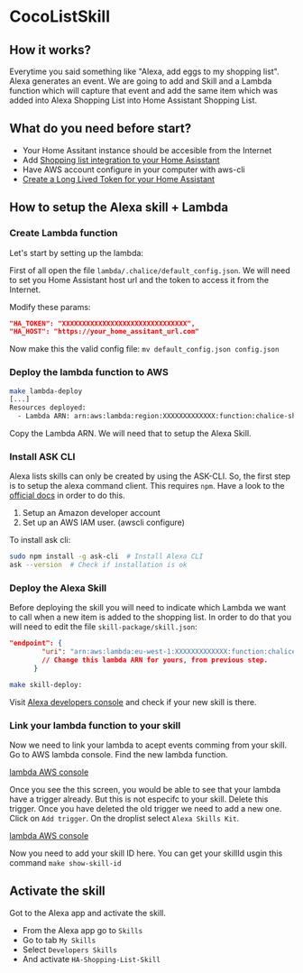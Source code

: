 # CocoListSkill

## How it works?

Everytime you said something like "Alexa, add eggs to my shopping list". Alexa generates an event. We are going to add and Skill and a Lambda function which will capture that event and add the same item which was added into Alexa Shopping List into Home Assistant Shopping List.

## What do you need before start?

- Your Home Assitant instance should be accesible from the Internet
- Add [Shopping list integration to your Home Asisstant](https://www.home-assistant.io/integrations/shopping_list/)
- Have AWS account configure in your computer with aws-cli
- [Create a Long Lived Token for your Home Assistant](https://developers.home-assistant.io/docs/auth_api/#long-lived-access-token)

## How to setup the Alexa skill + Lambda

### Create Lambda function

Let's start by setting up the lambda:

First of all open the file `lambda/.chalice/default_config.json`. We will need to set you Home Assistant host url and the token to access it from the Internet.

Modify these params:

```json
"HA_TOKEN": "XXXXXXXXXXXXXXXXXXXXXXXXXXXXXXX",
"HA_HOST": "https://your_home_assitant_url.com"
```

Now make this the valid config file: `mv default_config.json config.json`

### Deploy the lambda function to AWS

```bash
make lambda-deploy
[...]
Resources deployed:
  - Lambda ARN: arn:aws:lambda:region:XXXXXXXXXXXXX:function:chalice-shopping-list-dev-lambda_handler
```

Copy the Lambda ARN. We will need that to setup the Alexa Skill.

### Install ASK CLI

Alexa lists skills can only be created by using the ASK-CLI. So, the first step is to setup the alexa command client. This requires `npm`. Have a look to the [official docs](https://developer.amazon.com/en-US/docs/alexa/smapi/quick-start-alexa-skills-kit-command-line-interface.html) in order to do this.

1. Setup an Amazon developer account
2. Set up an AWS IAM user. (awscli configure)

To install ask cli:

```bash
sudo npm install -g ask-cli  # Install Alexa CLI
ask --version  # Check if installation is ok
```

### Deploy the Alexa Skill

Before deploying the skill you will need to indicate which Lambda we want to call when a new item is added to the shopping list. In order to do that you will need to edit the file `skill-package/skill.json`:

```json
"endpoint": {
        "uri": "arn:aws:lambda:eu-west-1:XXXXXXXXXXXXX:function:chalice-shopping-list-dev-lambda_handler"  
        // Change this lambda ARN for yours, from previous step. 
      }
```

```bash
make skill-deploy:
```

Visit [Alexa developers console](https://developer.amazon.com) and check if your new skill is there.

### Link your lambda function to your skill

Now we need to link your lambda to acept events comming from your skill. Go to AWS lambda console. Find the new lambda function.

[lambda AWS console](images/lambda_console_warning.png)

Once you see the this screen, you would be able to see that your lambda have a trigger already. But this is not especifc to your skill. Delete this trigger. Once you have deleted the old trigger we need to add a new one. Click on `Add trigger`. On the droplist select `Alexa Skills Kit`.

[lambda AWS console](images/add_new_trigger.png)

Now you need to add your skill ID here. You can get your skillId usgin this command `make show-skill-id`

## Activate the skill

Got to the Alexa app and activate the skill.

- From the Alexa app go to `Skills`
- Go to tab `My Skills`
- Select `Developers Skills`
- And activate `HA-Shopping-List-Skill`
